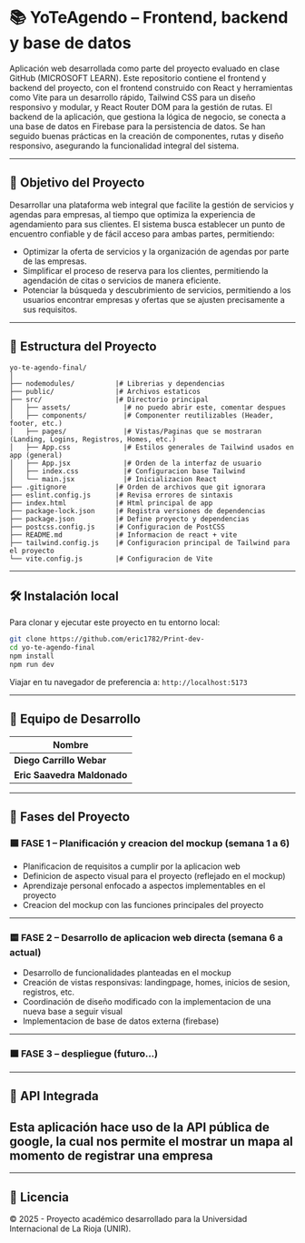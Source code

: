 # 📚 YoTeAgendo – Frontend, backend y base de datos

Aplicación web desarrollada como parte del proyecto evaluado en clase GitHub (MICROSOFT LEARN). Este repositorio contiene el frontend y backend del proyecto, con el frontend construido con React y herramientas como Vite para un desarrollo rápido, Tailwind CSS para un diseño responsivo y modular, y React Router DOM para la gestión de rutas.
El backend de la aplicación, que gestiona la lógica de negocio, se conecta a una base de datos en Firebase para la persistencia de datos. Se han seguido buenas prácticas en la creación de componentes, rutas y diseño responsivo, asegurando la funcionalidad integral del sistema.
  
---

## 🚀 Objetivo del Proyecto

Desarrollar una plataforma web integral que facilite la gestión de servicios y agendas para empresas, al tiempo que optimiza la experiencia de agendamiento para sus clientes. El sistema busca establecer un punto de encuentro confiable y de fácil acceso para ambas partes, permitiendo:

* Optimizar la oferta de servicios y la organización de agendas por parte de las empresas.
* Simplificar el proceso de reserva para los clientes, permitiendo la agendación de citas o servicios de manera eficiente.
* Potenciar la búsqueda y descubrimiento de servicios, permitiendo a los usuarios encontrar empresas y ofertas que se ajusten precisamente a sus requisitos.

---

## 🧩 Estructura del Proyecto

```
yo-te-agendo-final/
│
├── nodemodules/          |# Librerias y dependencias
├── public/               |# Archivos estaticos
├── src/                  |# Directorio principal
│   ├── assets/             |# no puedo abrir este, comentar despues
│   ├── components/         |# Componenter reutilizables (Header, footer, etc.)
│   ├── pages/              |# Vistas/Paginas que se mostraran (Landing, Logins, Registros, Homes, etc.)
│   ├── App.css             |# Estilos generales de Tailwind usados en app (general)
│   ├── App.jsx             |# Orden de la interfaz de usuario
│   ├── index.css           |# Configuracion base Tailwind
│   └── main.jsx            |# Inicializacion React
├── .gitignore            |# Orden de archivos que git ignorara
├── eslint.config.js      |# Revisa errores de sintaxis
├── index.html            |# Html principal de app
├── package-lock.json     |# Registra versiones de dependencias
├── package.json          |# Define proyecto y dependencias    
├── postcss.config.js     |# Configuracion de PostCSS     
├── README.md             |# Informacion de react + vite
├── tailwind.config.js    |# Configuracion principal de Tailwind para el proyecto
└── vite.config.js        |# Configuracion de Vite
```

---

## 🛠️ Instalación local

Para clonar y ejecutar este proyecto en tu entorno local:

```bash
git clone https://github.com/eric1782/Print-dev-
cd yo-te-agendo-final
npm install
npm run dev
```

Viajar en tu navegador de preferencia a: `http://localhost:5173`

---

## 👥 Equipo de Desarrollo

| Nombre                          | 
| ------------------------------- |
| **Diego Carrillo Webar**        |
| **Eric Saavedra Maldonado**     |

---

## 🧱 Fases del Proyecto

### 🟦 FASE 1 – Planificación y creacion del mockup (semana 1 a 6)

* Planificacion de requisitos a cumplir por la aplicacion web
* Definicion de aspecto visual para el proyecto (reflejado en el mockup)
* Aprendizaje personal enfocado a aspectos implementables en el proyecto
* Creacion del mockup con las funciones principales del proyecto

---

### 🟨 FASE 2 – Desarrollo de aplicacion web directa (semana 6 a actual)

* Desarrollo de funcionalidades planteadas en el mockup
* Creación de vistas responsivas: landingpage, homes, inicios de sesion, registros, etc.
* Coordinación de diseño modificado con la implementacion de una nueva base a seguir visual
* Implementacion de base de datos externa (firebase)

---

### 🟧 FASE 3 – despliegue (futuro...)

---

## 🔗 API Integrada

Esta aplicación hace uso de la API pública de google, la cual nos permite el mostrar un mapa al momento de registrar una empresa
---

---

## 📝 Licencia

© 2025 - Proyecto académico desarrollado para la Universidad Internacional de La Rioja (UNIR).
